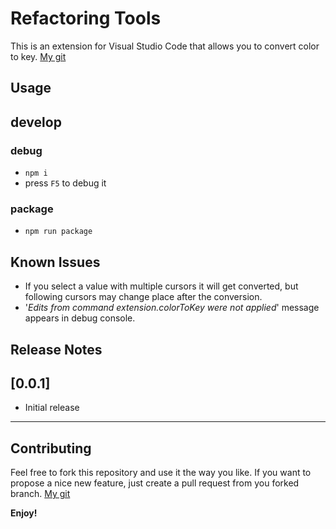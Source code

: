 # Refactoring Tools

This is an extension for Visual Studio Code that allows you to convert color to key.
[My git](http://git.patsnap.com/lidi/refactoring-tools)
## Usage


## develop
### debug
- `npm i`
- press `F5` to debug it

### package
- `npm run package`

## Known Issues

- If you select a value with multiple cursors it will get converted, but following cursors may change place after the conversion.
- '_Edits from command extension.colorToKey were not applied_' message appears in debug console.

## Release Notes

## [0.0.1]
- Initial release

---

## Contributing

Feel free to fork this repository and use it the way you like. If you want to propose a nice new feature, just create a pull request from you forked branch.
[My git](http://git.patsnap.com/lidi/refactoring-tools)

**Enjoy!**
